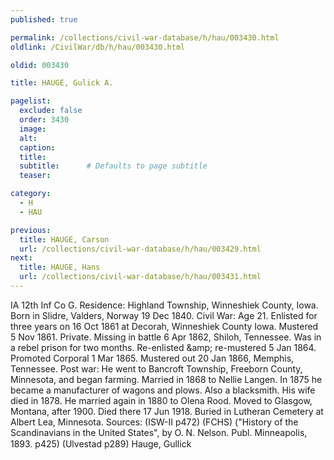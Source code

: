 ```yaml
---
published: true

permalink: /collections/civil-war-database/h/hau/003430.html
oldlink: /CivilWar/db/h/hau/003430.html

oldid: 003430

title: HAUGE, Gulick A.

pagelist:
  exclude: false
  order: 3430
  image: 
  alt:
  caption:
  title:
  subtitle:      # Defaults to page subtitle
  teaser:

category: 
  - H 
  - HAU

previous:
  title: HAUGE, Carson
  url: /collections/civil-war-database/h/hau/003429.html  
next:
  title: HAUGE, Hans
  url: /collections/civil-war-database/h/hau/003431.html   
---
```

IA 12th Inf Co G. Residence: Highland Township, Winneshiek County, Iowa. Born in Slidre, Valders, Norway 19 Dec 1840. Civil War: Age 21. Enlisted for three years on 16 Oct 1861 at Decorah, Winneshiek County Iowa. Mustered 5 Nov 1861. Private. Missing in battle 6 Apr 1862, Shiloh, Tennessee. Was in a rebel prison for two months. Re-enlisted &amp;amp; re-mustered 5 Jan 1864. Promoted Corporal 1 Mar 1865. Mustered out 20 Jan 1866, Memphis, Tennessee. Post war: He went to Bancroft Township, Freeborn County, Minnesota, and began farming. Married in 1868 to Nellie Langen. In 1875 he became a manufacturer of wagons and plows. Also a blacksmith. His wife died in 1878. He married again in 1880 to Olena Rood. Moved to Glasgow, Montana, after 1900. Died there 17 Jun 1918. Buried in Lutheran Cemetery at Albert Lea, Minnesota. Sources: (ISW-II p472) (FCHS) (&quot;History of the Scandinavians in the United States&quot;, by O. N. Nelson. Publ. Minneapolis, 1893. p425) (Ulvestad p289) &#147;Hauge, Gullick&#148;